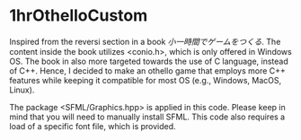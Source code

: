 # 1hrOthelloCustom
Inspired from the reversi section in a book *小一時間でゲームをつくる*.
The content inside the book utilizes <conio.h>, which is only offered in Windows OS.
The book in also more targeted towards the use of C language, instead of C++.
Hence, I decided to make an othello game that employs more C++ features while keeping it compatible for most OS (e.g., Windows, MacOS, Linux).

The package <SFML/Graphics.hpp> is applied in this code. Please keep in mind that you will need to manually install SFML.
This code also requires a load of a specific font file, which is provided.
